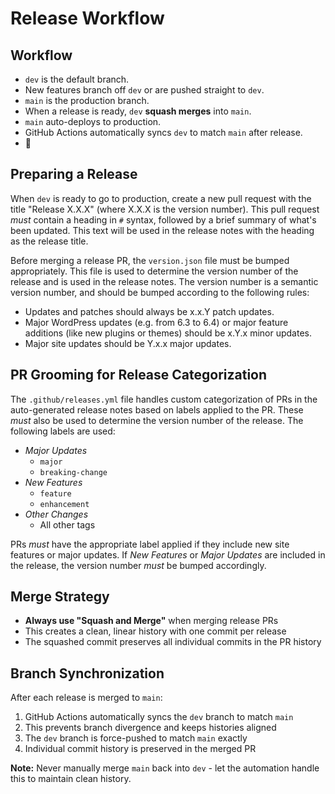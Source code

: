 # Release Workflow

## Workflow

* `dev` is the default branch.
* New features branch off `dev` or are pushed straight to `dev`.
* `main` is the production branch.
* When a release is ready, `dev` **squash merges** into `main`.
* `main` auto-deploys to production.
* GitHub Actions automatically syncs `dev` to match `main` after release.
* 🎉

## Preparing a Release
When `dev` is ready to go to production, create a new pull request with the title "Release X.X.X" (where X.X.X is the version number). This pull request _must_ contain a heading in `#` syntax, followed by a brief summary of what's been updated. This text will be used in the release notes with the heading as the release title. 

Before merging a release PR, the `version.json` file must be bumped appropriately. This file is used to determine the version number of the release and is used in the release notes. The version number is a semantic version number, and should be bumped according to the following rules:
* Updates and patches should always be x.x.Y patch updates. 
* Major WordPress updates (e.g. from 6.3 to 6.4) or major feature additions (like new plugins or themes) should be x.Y.x minor updates. 
* Major site updates should be Y.x.x major updates.

## PR Grooming for Release Categorization
The `.github/releases.yml` file handles custom categorization of PRs in the auto-generated release notes based on labels applied to the PR. These _must_ also be used to determine the version number of the release. The following labels are used:

* *Major Updates*
	- `major`
	- `breaking-change`
* *New Features*
	- `feature`
	- `enhancement`
* *Other Changes*
	- All other tags
	
PRs _must_ have the appropriate label applied if they include new site features or major updates. If *New Features* or *Major Updates* are included in the release, the version number _must_ be bumped accordingly.

## Merge Strategy

* **Always use "Squash and Merge"** when merging release PRs
* This creates a clean, linear history with one commit per release
* The squashed commit preserves all individual commits in the PR history

## Branch Synchronization

After each release is merged to `main`:
1. GitHub Actions automatically syncs the `dev` branch to match `main`
2. This prevents branch divergence and keeps histories aligned
3. The `dev` branch is force-pushed to match `main` exactly
4. Individual commit history is preserved in the merged PR

**Note:** Never manually merge `main` back into `dev` - let the automation handle this to maintain clean history.

